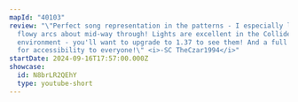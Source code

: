 ```yaml
---
mapId: "40103"
review: "\"Perfect song representation in the patterns - I especially liked the
  flowy arcs about mid-way through! Lights are excellent in the Collider
  environment - you'll want to upgrade to 1.37 to see them! And a full spread
  for accessibility to everyone!\" <i>-SC TheCzar1994</i>"
startDate: 2024-09-16T17:57:00.000Z
showcase:
  id: N8brLR2QEhY
  type: youtube-short
---
```

